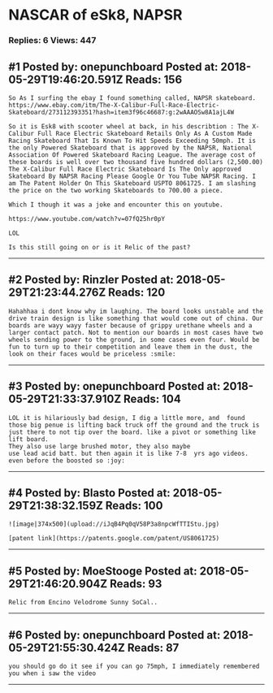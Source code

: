 # NASCAR of eSk8, NAPSR

### Replies: 6 Views: 447

## \#1 Posted by: onepunchboard Posted at: 2018-05-29T19:46:20.591Z Reads: 156

```
So As I surfing the ebay I found something called, NAPSR skateboard. https://www.ebay.com/itm/The-X-Calibur-Full-Race-Electric-Skateboard/273112393351?hash=item3f96c46687:g:2wAAAOSw8A1ajL4W

So it is Esk8 with scooter wheel at back, in his describtion : The X-Calibur Full Race Electric Skateboard Retails Only As A Custom Made Racing Skateboard That Is Known To Hit Speeds Exceeding 50mph. It is the only Powered Skateboard that is approved by the NAPSR, National Association Of Powered Skateboard Racing League. The average cost of these boards is well over two thousand five hundred dollars (2,500.00) The X-Calibur Full Race Electric Skateboard Is The Only approved Skateboard By NAPSR Racing Please Google Or You Tube NAPSR Racing. I am The Patent Holder On This Skateboard USPTO 8061725. I am slashing the price on the two working Skateboards to 700.00 a piece.

Which I though it was a joke and encounter this on youtube.

https://www.youtube.com/watch?v=07fQ25hr0pY

LOL

Is this still going on or is it Relic of the past?
```

---
## \#2 Posted by: Rinzler Posted at: 2018-05-29T21:23:44.276Z Reads: 120

```
Hahahhaa i dont know why im laughing. The board looks unstable and the drive train design is like something that would come out of china. Our boards are wayy wayy faster because of grippy urethane wheels and a larger contact patch. Not to mention our boards in most cases have two wheels sending power to the ground, in some cases even four. Would be fun to turn up to their competition and leave them in the dust, the look on their faces would be priceless :smile:
```

---
## \#3 Posted by: onepunchboard Posted at: 2018-05-29T21:33:37.910Z Reads: 104

```
LOL it is hilariously bad design, I dig a little more, and  found those big penue is lifting back truck off the ground and the truck is just there to not tip over the board. like a pivot or something like lift board.
They also use large brushed motor, they also maybe 
use lead acid batt. but then again it is like 7-8  yrs ago videos. even before the boosted so :joy:
```

---
## \#4 Posted by: Blasto Posted at: 2018-05-29T21:38:32.159Z Reads: 100

```
![image|374x500](upload://iJqB4Pq0qV58P3a8npcWfTTIStu.jpg)

[patent link](https://patents.google.com/patent/US8061725)
```

---
## \#5 Posted by: MoeStooge Posted at: 2018-05-29T21:46:20.904Z Reads: 93

```
Relic from Encino Velodrome Sunny SoCal..
```

---
## \#6 Posted by: onepunchboard Posted at: 2018-05-29T21:55:30.424Z Reads: 87

```
you should go do it see if you can go 75mph, I immediately remembered you when i saw the video
```

---
